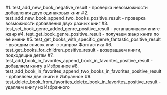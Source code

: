 #1. test_add_new_book_negative_result - проверка невозможности добавления двух одинаковых книг
#2. test_add_new_book_append_two_books_positive_result - проверка возможности добавления двух разных книг
#3. test_set_book_genre_added_genre_positive_result - устанавливаем книге жанр
#4. test_get_book_genre_positive_result - получаем жанр книги по её имени
#5. test_get_books_with_specific_genre_fantastic_positive_result - выводим список книг с жанром Фантастика
#6. test_get_books_for_children_positive_result - возвращаем книги, подходящие детям
#7. test_add_book_in_favorites_append_book_in_favorites_positive_result - добавляем книгу в Избранное
#8. test_add_book_in_favorites_append_two_books_in_favorites_positive_result - добавляем две книги в Избранное
#9. test_delete_book_from_favorites_delete_book_in_favorites_positive_result - удаляем книгу из Избранного